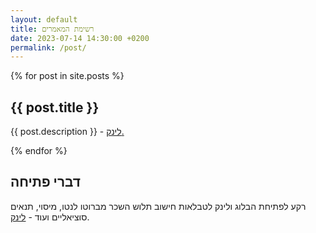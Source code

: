 ```yaml
---
layout: default
title: רשימת המאמרים
date: 2023-07-14 14:30:00 +0200
permalink: /post/
---
```


{% for post in site.posts %}
  <h2>{{ post.title }}</h2>
  <p>{{ post.description }} - 
    <a href="{{ post.url }}">לינק.</a>
  </p>
{% endfor %}

## דברי פתיחה
רקע לפתיחת הבלוג ולינק לטבלאות חישוב תלוש השכר מברוטו לנטו, מיסוי, תנאים סוציאליים ועוד - [לינק](/about).
